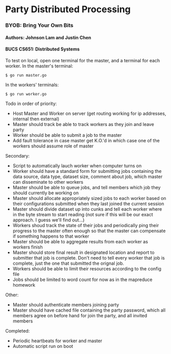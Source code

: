 # Party Distributed Processing
### BYOB: Bring Your Own Bits
#### Authors: Johnson Lam and Justin Chen 
#### BUCS CS651: Distributed Systems


To test on local, open one terminal for the master, and a terminal for each worker. In the master's terminal:
```
$ go run master.go
```

In the workers' terminals:
```
$ go run worker.go
```

Todo in order of priority:
- Host Master and Worker on server (get routing working for ip addresses, internal then external) 
- Master should track be able to track workers as they join and leave party
- Worker should be able to submit a job to the master
- Add fault tolerance in case master get K.O.'d in which case one of the workers should assume role of master

Secondary:
- Script to automatically lauch worker when computer turns on
- Worker should have a standard form for submitting jobs containing the data source, data type, dataset size, comment about job, which master can disseminate to other workers
- Master should be able to queue jobs, and tell members which job they should currently be working on
- Master should allocate appropriately sized jobs to each worker based on their configurations submitted when they last joined the current session
- Master should divide dataset up into cunks and tell each worker where in the byte stream to start reading (not sure if this will be our exact approach. I guess we'll find out...) 
- Workers shoud track the state of their jobs and periodically ping their progress to the master often enough so that the master can compensate if something happens to that worker
- Master should be able to aggregate results from each worker as workers finish
- Master should store final result in designated location and report to submitter that job is complete. Don't need to tell every worker that job is complete, just the one that submitted the orignal job.
- Workers should be able to limit their resources according to the config file
- Jobs should be limited to word count for now as in the mapreduce homework

Other:
- Master should authenticate members joining party
- Master should have cached file containing the party password, which all members agree on before hand for join the party, and all invited members

Completed:
- Periodic heartbeats for worker and master 
- Automatic script run on boot 

